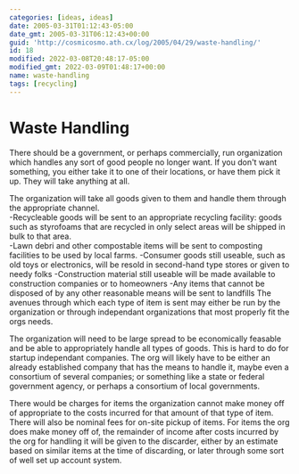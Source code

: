 ```yaml
---
categories: [ideas, ideas]
date: 2005-03-31T01:12:43-05:00
date_gmt: 2005-03-31T06:12:43+00:00
guid: 'http://cosmicosmo.ath.cx/log/2005/04/29/waste-handling/'
id: 18
modified: 2022-03-08T20:48:17-05:00
modified_gmt: 2022-03-09T01:48:17+00:00
name: waste-handling
tags: [recycling]
---
```


Waste Handling
==============

There should be a government, or perhaps commercially, run organization which handles any sort of good people no longer want.  If you don't want something, you either take it to one of their locations, or have them pick it up.  They will take anything at all.

The organization will take all goods given to them and handle them through the appropriate channel.  
-Recycleable goods will be sent to an appropriate recycling facility: goods such as styrofoams that are recycled in only select areas will be shipped in bulk to that area.  
-Lawn debri and other compostable items will be sent to composting facilities to be used by local farms.
-Consumer goods still useable, such as old toys or electronics, will be resold in second-hand type stores or given to needy folks
-Construction material still useable will be made available to construction companies or to homeowners
-Any items that cannot be disposed of by any other reasonable means will be sent to landfills
The avenues through which each type of item is sent may either be run by the organization or through independant organizations that most properly fit the orgs needs.

The organization will need to be large spread to be economically feasable and be able to appropriately handle all types of goods.  This is hard to do for startup independant companies.  The org will likely have to be either an already established company that has the means to handle it, maybe even a consortium of several companies; or something like a state or federal government agency, or perhaps a consortium of local governments.

There would be charges for items the organization cannot make money off of appropriate to the costs incurred for that amount of that type of item.  There will also be nominal fees for on-site pickup of items.  For items the org does make money off of, the remainder of income after costs incurred by the org for handling it will be given to the discarder, either by an estimate based on similar items at the time of discarding, or later through some sort of well set up account system.

